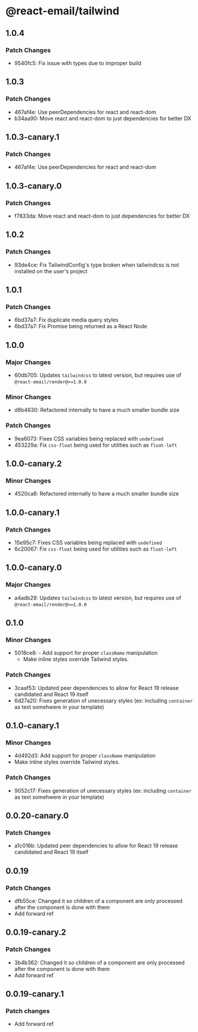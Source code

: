 # @react-email/tailwind

## 1.0.4

### Patch Changes

- 9540fc5: Fix issue with types due to improper build

## 1.0.3

### Patch Changes

- 467af4e: Use peerDependencies for react and react-dom
- b34aa90: Move react and react-dom to just dependencies for better DX

## 1.0.3-canary.1

### Patch Changes

- 467af4e: Use peerDependencies for react and react-dom

## 1.0.3-canary.0

### Patch Changes

- f7833da: Move react and react-dom to just dependencies for better DX

## 1.0.2

### Patch Changes

- 93de4ce: Fix TailwindConfig's type broken when tailwindcss is not installed on the user's project

## 1.0.1

### Patch Changes

- 6bd37a7: Fix duplicate media query styles
- 6bd37a7: Fix Promise being returned as a React Node

## 1.0.0

### Major Changes

- 60db705: Updates `tailwindcss` to latest version, but requires use of `@react-email/render@>=1.0.0`

### Minor Changes

- d8b4630: Refactored internally to have a much smaller bundle size

### Patch Changes

- 9ea6073: Fixes CSS variables being replaced with `undefined`
- 453229a: Fix `css-float` being used for utilities such as `float-left`

## 1.0.0-canary.2

### Minor Changes

- 4520ca8: Refactored internally to have a much smaller bundle size

## 1.0.0-canary.1

### Patch Changes

- 15e95c7: Fixes CSS variables being replaced with `undefined`
- 6c20067: Fix `css-float` being used for utilities such as `float-left`

## 1.0.0-canary.0

### Major Changes

- a4adb29: Updates `tailwindcss` to latest version, but requires use of `@react-email/render@>=1.0.0`

## 0.1.0

### Minor Changes

- 5018ce8: - Add support for proper `className` manipulation
  - Make inline styles override Tailwind styles.

### Patch Changes

- 3caaf53: Updated peer dependencies to allow for React 19 release candidated and React 19 itself
- 6d27a20: Fixes generation of unecessary styles (ex: including `container` as text somehwere in your template)

## 0.1.0-canary.1

### Minor Changes

- 4d492d3: Add support for proper `className` manipulation
- Make inline styles override Tailwind styles.

### Patch Changes

- 9052c17: Fixes generation of unecessary styles (ex: including `container` as text somehwere in your template)

## 0.0.20-canary.0

### Patch Changes

- a1c016b: Updated peer dependencies to allow for React 19 release candidated and React 19 itself

## 0.0.19

### Patch Changes

- dfb55ce: Changed it so children of a component are only processed after the component is done with them
- Add forward ref

## 0.0.19-canary.2

### Patch Changes

- 3b4b362: Changed it so children of a component are only processed after the component is done with them
- Add forward ref

## 0.0.19-canary.1

### Patch changes

- Add forward ref
